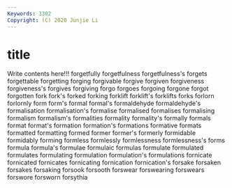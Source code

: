 ```yaml
---
Keywords: 3302
Copyright: (C) 2020 Junjie Li
---
```


# title

Write contents here!!!
forgetfully 
forgetfulness 
forgetfulness's
forgets 
forgettable 
forgetting 
forging 
forgivable 
forgive 
forgiven 
forgiveness 
forgiveness's 
forgives
forgiving 
forgo 
forgoes 
forgoing 
forgone 
forgot 
forgotten 
fork 
fork's 
forked
forking 
forklift 
forklift's 
forklifts 
forks 
forlorn 
forlornly 
form 
form's 
formal
formal's 
formaldehyde 
formaldehyde's 
formalisation 
formalisation's 
formalise 
formalised 
formalises 
formalising 
formalism
formalism's 
formalities 
formality 
formality's 
formally 
formals 
format 
format's 
formation 
formation's
formations 
formative 
formats 
formatted 
formatting 
formed 
former 
former's 
formerly 
formidable
formidably 
forming 
formless 
formlessly 
formlessness 
formlessness's 
forms 
formula 
formula's 
formulae
formulaic 
formulas 
formulate 
formulated 
formulates 
formulating 
formulation 
formulation's 
formulations 
fornicate
fornicated 
fornicates 
fornicating 
fornication 
fornication's 
forsake 
forsaken 
forsakes 
forsaking 
forsook
forsooth 
forswear 
forswearing 
forswears 
forswore 
forsworn 
forsythia 

